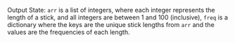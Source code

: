 Output State: `arr` is a list of integers, where each integer represents the length of a stick, and all integers are between 1 and 100 (inclusive), `freq` is a dictionary where the keys are the unique stick lengths from `arr` and the values are the frequencies of each length.